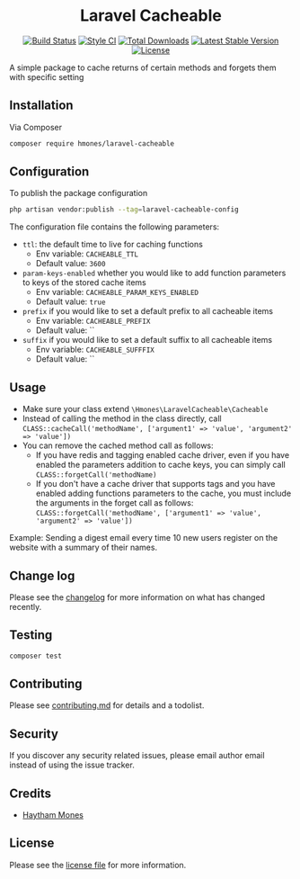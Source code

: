 <h1 align="center">Laravel Cacheable</h1>

<p align="center">
<a href="https://github.com/hmones/laravel-cacheable/actions"><img src="https://github.com/hmones/laravel-cacheable/actions/workflows/build.yml/badge.svg" alt="Build Status"></a>
<a href="https://github.styleci.io/repos/450457021"><img src="https://github.styleci.io/repos/450457021/shield" alt="Style CI"></a>
<a href="https://packagist.org/packages/hmones/laravel-cacheable"><img src="http://poser.pugx.org/hmones/laravel-cacheable/downloads" alt="Total Downloads"></a>
<a href="https://packagist.org/packages/hmones/laravel-cacheable"><img src="https://img.shields.io/github/v/release/hmones/laravel-cacheable" alt="Latest Stable Version"></a>
<a href="https://packagist.org/packages/hmones/laravel-cacheable"><img src="http://poser.pugx.org/hmones/laravel-cacheable/license" alt="License"></a>
</p>

A simple package to cache returns of certain methods and forgets them with specific setting

## Installation

Via Composer

```bash
composer require hmones/laravel-cacheable
```

## Configuration

To publish the package configuration

```bash
php artisan vendor:publish --tag=laravel-cacheable-config
 ```

The configuration file contains the following parameters:
- `ttl`: the default time to live for caching functions
  - Env variable: `CACHEABLE_TTL`
  - Default value: `3600`
- `param-keys-enabled` whether you would like to add function parameters to keys of the stored cache items
  - Env variable: `CACHEABLE_PARAM_KEYS_ENABLED`
  - Default value: `true`
- `prefix` if you would like to set a default prefix to all cacheable items
  - Env variable: `CACHEABLE_PREFIX`
  - Default value: ``
- `suffix` if you would like to set a default suffix to all cacheable items
  - Env variable: `CACHEABLE_SUFFFIX`
  - Default value: ``


## Usage

- Make sure your class extend `\Hmones\LaravelCacheable\Cacheable`
- Instead of calling the method in the class directly, call `CLASS::cacheCall('methodName', ['argument1' => 'value', 'argument2' => 'value'])`
- You can remove the cached method call as follows:
  - If you have redis and tagging enabled cache driver, even if you have enabled the parameters addition to cache keys, you can simply call `CLASS::forgetCall('methodName)`
  - If you don't have a cache driver that supports tags and you have enabled adding functions parameters to the cache, you must include the arguments in the forget call as follows: `CLASS::forgetCall('methodName', ['argument1' => 'value', 'argument2' => 'value'])`

Example: Sending a digest email every time 10 new users register on the website with a summary of their names.

## Change log

Please see the [changelog](CHANGELOG.md) for more information on what has changed recently.

## Testing

``` bash
composer test
```

## Contributing

Please see [contributing.md](CONTRIBUTING.md) for details and a todolist.

## Security

If you discover any security related issues, please email author email instead of using the issue tracker.

## Credits
- [Haytham Mones][link-author]

## License

Please see the [license file](LICENSE.md) for more information.

[link-author]: https://github.com/hmones
